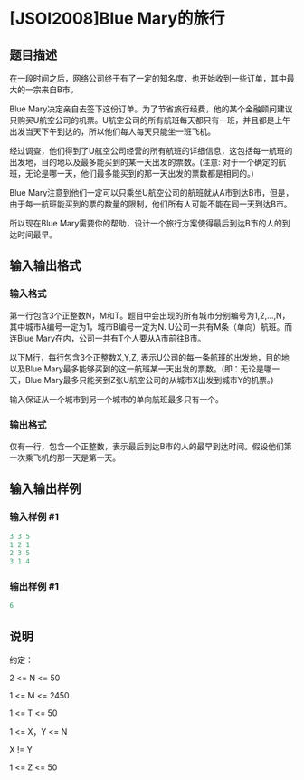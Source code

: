 # [JSOI2008]Blue Mary的旅行

## 题目描述

在一段时间之后，网络公司终于有了一定的知名度，也开始收到一些订单，其中最大的一宗来自B市。

Blue Mary决定亲自去签下这份订单。为了节省旅行经费，他的某个金融顾问建议只购买U航空公司的机票。U航空公司的所有航班每天都只有一班，并且都是上午出发当天下午到达的，所以他们每人每天只能坐一班飞机。

经过调查，他们得到了U航空公司经营的所有航班的详细信息，这包括每一航班的出发地，目的地以及最多能买到的某一天出发的票数。(注意: 对于一个确定的航班，无论是哪一天，他们最多能买到的那一天出发的票数都是相同的。)

Blue Mary注意到他们一定可以只乘坐U航空公司的航班就从A市到达B市，但是，由于每一航班能买到的票的数量的限制，他们所有人可能不能在同一天到达B市。

所以现在Blue Mary需要你的帮助，设计一个旅行方案使得最后到达B市的人的到达时间最早。

## 输入输出格式

### 输入格式

第一行包含3个正整数N，M和T。题目中会出现的所有城市分别编号为1,2,…,N，其中城市A编号一定为1，城市B编号一定为N. U公司一共有M条（单向）航班。而连Blue Mary在内，公司一共有T个人要从A市前往B市。

以下M行，每行包含3个正整数X,Y,Z, 表示U公司的每一条航班的出发地，目的地以及Blue Mary最多能够买到的这一航班某一天出发的票数。(即：无论是哪一天，Blue Mary最多只能买到Z张U航空公司的从城市X出发到城市Y的机票。)

输入保证从一个城市到另一个城市的单向航班最多只有一个。

### 输出格式

仅有一行，包含一个正整数，表示最后到达B市的人的最早到达时间。假设他们第一次乘飞机的那一天是第一天。

## 输入输出样例

### 输入样例 #1

```cpp
3 3 5
1 2 1
2 3 5
3 1 4

```
### 输出样例 #1

```cpp
6

```
## 说明

约定：

2 <= N <= 50

1 <= M <= 2450

1 <= T <= 50

1 <= X，Y <= N

X != Y

1 <= Z <= 50

